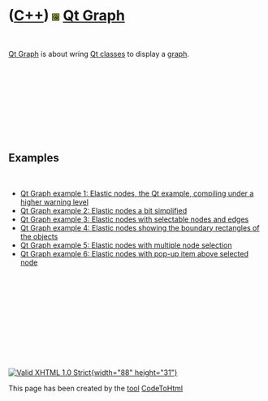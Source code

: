 



 

 

 

 

 

([C++](Cpp.htm)) ![Qt](PicQt.png) [Qt Graph](CppQtGraph.htm)
============================================================

 

[Qt Graph](CppQtGraph.htm) is about wring [Qt classes](CppQtClass.htm)
to display a [graph](CppGraph.htm).

 

 

 

 

 

Examples
--------

 

-   [Qt Graph example 1: Elastic nodes, the Qt example, compiling under
    a higher warning level](CppQtGraphExample1.htm)
-   [Qt Graph example 2: Elastic nodes a bit
    simplified](CppQtGraphExample2.htm)
-   [Qt Graph example 3: Elastic nodes with selectable nodes and
    edges](CppQtGraphExample3.htm)
-   [Qt Graph example 4: Elastic nodes showing the boundary rectangles
    of the objects](CppQtGraphExample4.htm)
-   [Qt Graph example 5: Elastic nodes with multiple node
    selection](CppQtGraphExample5.htm)
-   [Qt Graph example 6: Elastic nodes with pop-up item above selected
    node](CppQtGraphExample6.htm)

 

 

 

 

 





 

[![Valid XHTML 1.0 Strict](valid-xhtml10.png){width="88"
height="31"}](http://validator.w3.org/check?uri=referer)

This page has been created by the [tool](Tools.htm)
[CodeToHtml](ToolCodeToHtml.htm)
